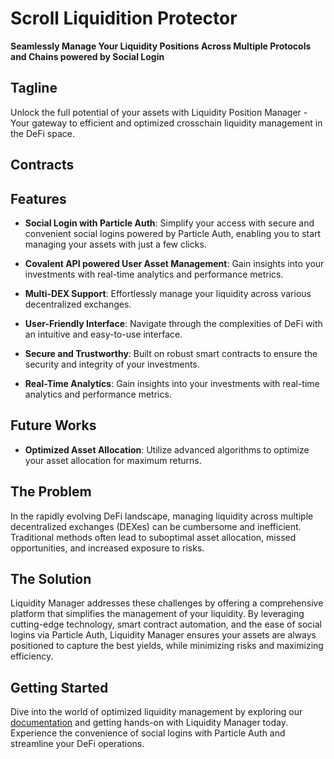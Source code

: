 # Scroll Liquidition Protector

**Seamlessly Manage Your Liquidity Positions Across Multiple Protocols and Chains powered by Social Login**

## Tagline
Unlock the full potential of your assets with Liquidity Position Manager - Your gateway to efficient and optimized crosschain liquidity management in the DeFi space.

## Contracts 


## Features

- **Social Login with Particle Auth**: Simplify your access with secure and convenient social logins powered by Particle Auth, enabling you to start managing your assets with just a few clicks.


- **Covalent API powered User Asset Management**: Gain insights into your investments with real-time analytics and performance metrics.

- **Multi-DEX Support**: Effortlessly manage your liquidity across various decentralized exchanges.

  
- **User-Friendly Interface**: Navigate through the complexities of DeFi with an intuitive and easy-to-use interface.

- **Secure and Trustworthy**: Built on robust smart contracts to ensure the security and integrity of your investments.


- **Real-Time Analytics**: Gain insights into your investments with real-time analytics and performance metrics.


## Future Works
- **Optimized Asset Allocation**: Utilize advanced algorithms to optimize your asset allocation for maximum returns.
## The Problem
In the rapidly evolving DeFi landscape, managing liquidity across multiple decentralized exchanges (DEXes) can be cumbersome and inefficient. Traditional methods often lead to suboptimal asset allocation, missed opportunities, and increased exposure to risks.

## The Solution
Liquidity Manager addresses these challenges by offering a comprehensive platform that simplifies the management of your liquidity. By leveraging cutting-edge technology, smart contract automation, and the ease of social logins via Particle Auth, Liquidity Manager ensures your assets are always positioned to capture the best yields, while minimizing risks and maximizing efficiency.

## Getting Started
Dive into the world of optimized liquidity management by exploring our [documentation]() and getting hands-on with Liquidity Manager today. Experience the convenience of social logins with Particle Auth and streamline your DeFi operations.